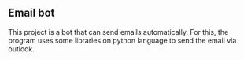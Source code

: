 ## Email bot

This project is a bot that can send emails automatically. For this, the program uses some libraries on python language to send the email via outlook.
